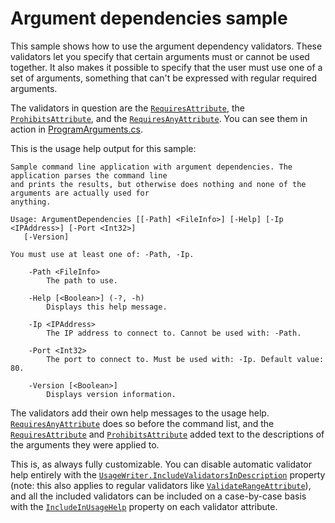 # Argument dependencies sample

This sample shows how to use the argument dependency validators. These validators let you specify
that certain arguments must or cannot be used together. It also makes it possible to specify that
the user must use one of a set of arguments, something that can't be expressed with regular
required arguments.

The validators in question are the [`RequiresAttribute`][], the [`ProhibitsAttribute`][], and the
[`RequiresAnyAttribute`][]. You can see them in action in
[ProgramArguments.cs](ProgramArguments.cs).

This is the usage help output for this sample:

```text
Sample command line application with argument dependencies. The application parses the command line
and prints the results, but otherwise does nothing and none of the arguments are actually used for
anything.

Usage: ArgumentDependencies [[-Path] <FileInfo>] [-Help] [-Ip <IPAddress>] [-Port <Int32>]
   [-Version]

You must use at least one of: -Path, -Ip.

    -Path <FileInfo>
        The path to use.

    -Help [<Boolean>] (-?, -h)
        Displays this help message.

    -Ip <IPAddress>
        The IP address to connect to. Cannot be used with: -Path.

    -Port <Int32>
        The port to connect to. Must be used with: -Ip. Default value: 80.

    -Version [<Boolean>]
        Displays version information.
```

The validators add their own help messages to the usage help. [`RequiresAnyAttribute`][] does so
before the command list, and the [`RequiresAttribute`][] and [`ProhibitsAttribute`][] added text to
the descriptions of the arguments they were applied to.

This is, as always fully customizable. You can disable automatic validator help entirely with the
[`UsageWriter.IncludeValidatorsInDescription`][] property (note: this also applies to regular
validators like [`ValidateRangeAttribute`][]), and all the included validators can be included on a
case-by-case basis with the [`IncludeInUsageHelp`][IncludeInUsageHelp_0] property on each validator
attribute.

[`ProhibitsAttribute`]: https://www.ookii.org/docs/commandline-3.0-preview/html/T_Ookii_CommandLine_Validation_ProhibitsAttribute.htm
[`RequiresAnyAttribute`]: https://www.ookii.org/docs/commandline-3.0-preview/html/T_Ookii_CommandLine_Validation_RequiresAnyAttribute.htm
[`RequiresAttribute`]: https://www.ookii.org/docs/commandline-3.0-preview/html/T_Ookii_CommandLine_Validation_RequiresAttribute.htm
[`UsageWriter.IncludeValidatorsInDescription`]: https://www.ookii.org/docs/commandline-3.0-preview/html/P_Ookii_CommandLine_UsageWriter_IncludeValidatorsInDescription.htm
[`ValidateRangeAttribute`]: https://www.ookii.org/docs/commandline-3.0-preview/html/T_Ookii_CommandLine_Validation_ValidateRangeAttribute.htm
[IncludeInUsageHelp_0]: https://www.ookii.org/docs/commandline-3.0-preview/html/P_Ookii_CommandLine_Validation_ArgumentValidationWithHelpAttribute_IncludeInUsageHelp.htm

